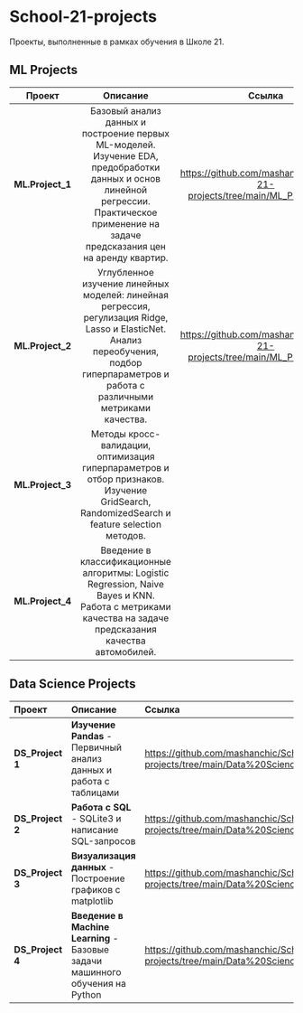 # School-21-projects
Проекты, выполненные в рамках обучения в Школе 21.
## ML Projects
| Проект       | Описание          | Ссылка |
|:--------------:|:---------------------:|:---------:|
|**ML.Project_1**  | Базовый анализ данных и построение первых ML-моделей. Изучение EDA, предобработки данных и основ линейной регрессии. Практическое применение на задаче предсказания цен на аренду квартир.|https://github.com/mashanchic/School-21-projects/tree/main/ML_Project%201|
|**ML.Project_2**|Углубленное изучение линейных моделей: линейная регрессия, регулизация Ridge, Lasso и ElasticNet. Анализ переобучения, подбор гиперпараметров и работа с различными метриками качества.|https://github.com/mashanchic/School-21-projects/tree/main/ML_Project%202|
|**ML.Project_3**| Методы кросс-валидации, оптимизация гиперпараметров и отбор признаков. Изучение GridSearch, RandomizedSearch и feature selection методов.||
|**ML.Project_4**|	Введение в классификационные алгоритмы: Logistic Regression, Naive Bayes и KNN. Работа с метриками качества на задаче предсказания качества автомобилей.||

## Data Science Projects

| Проект | Описание | Ссылка |
| :--- | :--- | :--- |
|**DS_Project 1**| **Изучение Pandas** - Первичный анализ данных и работа с таблицами |https://github.com/mashanchic/School-21-projects/tree/main/Data%20Science/DS_Project%201|
|**DS_Project 2**|  **Работа с SQL** - SQLite3 и написание SQL-запросов|https://github.com/mashanchic/School-21-projects/tree/main/Data%20Science/DS_Project%202| 
|**DS_Project 3**|  **Визуализация данных** - Построение графиков с matplotlib|https://github.com/mashanchic/School-21-projects/tree/main/Data%20Science/DS_Project%203|
|**DS_Project 4**|  **Введение в Machine Learning** - Базовые задачи машинного обучения на Python|https://github.com/mashanchic/School-21-projects/tree/main/Data%20Science/DS_Project%204|
